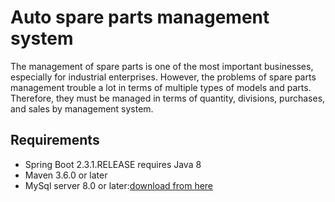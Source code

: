 # Auto spare parts management system
The management of spare parts is one of the most important businesses, especially for industrial enterprises. However, the problems of spare parts management trouble a lot in terms of multiple types of models and parts. Therefore, they must be managed in terms of quantity, divisions, purchases, and sales by management system.
## Requirements
* Spring Boot 2.3.1.RELEASE requires Java 8 
* Maven 3.6.0 or later
* MySql server 8.0 or later:[download from here](https://corlewsolutions.com/articles/article-21-how-to-install-mysql-server-5-6-on-windows-7-development-machine)  


